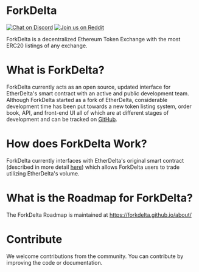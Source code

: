 # ForkDelta
[![Chat on Discord](https://img.shields.io/badge/chat-on%20discord-7289da.svg)](https://discord.gg/MPvAfMa)
[![Join us on Reddit](https://img.shields.io/badge/reddit-ForkDelta-red.svg)](https://www.reddit.com/r/ForkDelta/)

ForkDelta is a decentralized Ethereum Token Exchange with the most ERC20 listings of any exchange.


# What is ForkDelta?
ForkDelta currently acts as an open source, updated interface for EtherDelta's smart contract with an active and public development team. Although ForkDelta started as a fork of EtherDelta, considerable development time has been put towards a new token listing system, order book, API, and front-end UI all of which are at different stages of development and can be tracked on [GitHub](https://github.com/forkdelta/). 


# How does ForkDelta Work?
ForkDelta currently interfaces with EtherDelta's original smart contract (described in more detail [here](https://www.reddit.com/r/EtherDelta/comments/6kdiyl/smart_contract_overview/)) which allows ForkDelta users to trade utilizing EtherDelta's volume.


# What is the Roadmap for ForkDelta?
The ForkDelta Roadmap is maintained at https://forkdelta.github.io/about/


# Contribute
We welcome contributions from the community. You can contribute by improving the code or documentation.
